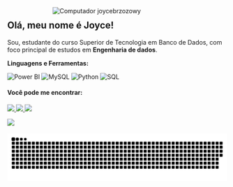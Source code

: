 <img src="https://raw.githubusercontent.com/MicaelliMedeiros/micaellimedeiros/master/image/computer-illustration.png" min-width="400px" max-width="400px" width="400px" align="right" alt="Computador joycebrzozowy">

## Olá, meu nome é Joyce! 

Sou, estudante do curso Superior de Tecnologia em Banco de Dados, com foco principal de estudos em **Engenharia de dados**.


<b> **Linguagens e Ferramentas</b>:**

![Power BI](https://img.shields.io/badge/-Power%20BI-black?style=plastic&logo=Power-BI)
![MySQL](https://img.shields.io/badge/-MySQL-333333?style=flat&logo=mysql)
![Python](https://img.shields.io/badge/-Python-black?style=flat-square&logo=Python)
![SQL](https://img.shields.io/badge/-SQL-black?style=flat-square&logo=SQL)


#### Você pode me encontrar:


  <p align="left">
  <a href="https://www.instagram.com/joyce_brzo?r=nametag" alt="Instagram">
    <img src="https://img.shields.io/badge/-Instagram-6610F2?style=for-the-badge&logo=Instagram&logoColor=FFFFFF&link=https://www.instagram.com/joyce_brzo?r=nametag"/>
  <a href="https://www.linkedin.com/in/joyce-brzozowy/" alt="Linkedin">
    <img src="https://img.shields.io/badge/-Linkedin-6610F2?style=for-the-badge&logo=Linkedin&logoColor=FFFFFF&link=https://www.linkedin.com/in/joyce-brzozowy/"/>
  </a>
  
  <a href="https://discord.com/channels/joycealves#8102" alt="Discord">
    <img src="https://img.shields.io/badge/-Discord-6610F2?style=for-the-badge&logo=Discord&logoColor=FFFFFF&link=https://https://discord.com/channels/joycealves#8102"/>
  </a>
</p>


![](https://github-readme-stats.vercel.app/api?username=joycebrzozowy&show_icons=true&theme=midnight-purple&hide_border=false&include_all_commits=true&count_private=true)<br/>


![Snake animation](https://github.com/joycebrzozowy/joycebrzozowy/blob/output/github-contribution-grid-snake.svg)



 
   

 











 

















          
          



  
